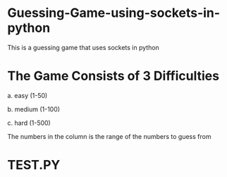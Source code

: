 # Guessing-Game-using-sockets-in-python
This is a guessing game that uses sockets in python

# The Game Consists of 3 Difficulties

a. easy (1-50)

b. medium (1-100)

c. hard (1-500)

The numbers in the column is the range of the numbers to guess from

# TEST.PY
